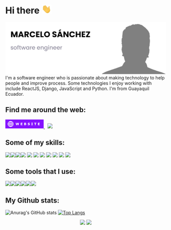 # Hi there <img src="https://raw.githubusercontent.com/marcelosanchez/marcelosanchez/main/media/wave.gif" width="30px">

<img src="https://raw.githubusercontent.com/marcelosanchez/marcelosanchez/main/media/banner_github.png" width="auto">
I'm a software engineer who is passionate about making technology to help people and improve process. Some technologies I enjoy working with include ReactJS, Django, JavaScript and Python. I'm from Guayaquil Ecuador.

## Find me around the web:
<a href="https://marcelosanchez.github.io/ms-portfolio/" target="_blank">
  <img src="https://raw.githubusercontent.com/marcelosanchez/marcelosanchez/main/media/website_badget.png" height="27.99"/>
</a>
&nbsp;
<a href="https://www.linkedin.com/in/marcelos14/" target="_blank">
  <img src="https://img.shields.io/badge/linkedin-%230077B5.svg?&style=for-the-badge&logo=linkedin&logoColor=white" />
</a>


## Some of my skills:
<img src="https://img.shields.io/badge/React-20232A?style=for-the-badge&logo=react&logoColor=61DAFB" /><img src="https://img.shields.io/badge/Django-092E20?style=for-the-badge&logo=django&logoColor=green" /><img src="https://img.shields.io/badge/JavaScript-323330?style=for-the-badge&logo=javascript&logoColor=F7DF1E" /><img src="https://img.shields.io/badge/Python-FFD43B?style=for-the-badge&logo=python&logoColor=blue" />
<img src="https://img.shields.io/badge/MySQL-005C84?style=for-the-badge&logo=mysql&logoColor=white" />
<img src="https://img.shields.io/badge/HTML5-E34F26?style=for-the-badge&logo=html5&logoColor=white" />
<img src="https://img.shields.io/badge/CSS3-1572B6?style=for-the-badge&logo=css3&logoColor=white" />
<img src="https://img.shields.io/badge/Sass-CC6699?style=for-the-badge&logo=sass&logoColor=white" />
<img src="https://img.shields.io/badge/Bootstrap-563D7C?style=for-the-badge&logo=bootstrap&logoColor=white" />
<img src="https://img.shields.io/badge/GitHub-100000?style=for-the-badge&logo=github&logoColor=white" />
<img src="https://img.shields.io/badge/MongoDB-4EA94B?style=for-the-badge&logo=mongodb&logoColor=white" />

## Some tools that I use: 
<img src="https://img.shields.io/badge/Visual_Studio_Code-0078D4?style=for-the-badge&logo=visual%20studio%20code&logoColor=white" /><img src="https://img.shields.io/badge/PyCharm-000000.svg?&style=for-the-badge&logo=PyCharm&logoColor=white" /><img src="https://img.shields.io/badge/Notion-000000?style=for-the-badge&logo=notion&logoColor=white" /><img src="https://img.shields.io/badge/Slack-4A154B?style=for-the-badge&logo=slack&logoColor=white" /><img src="https://img.shields.io/badge/Adobe%20Photoshop-31A8FF?style=for-the-badge&logo=Adobe%20Photoshop&logoColor=black" /><img src="https://img.shields.io/badge/Adobe%20Illustrator-FF9A00?style=for-the-badge&logo=adobe%20illustrator&logoColor=white" />

## My Github stats:
![Anurag's GitHub stats](https://github-readme-stats.vercel.app/api?username=marcelosanchez&count_private=true&show_icons=true?theme=gotham) [![Top Langs](https://github-readme-stats.vercel.app/api/top-langs/?username=marcelosanchez&layout=compact)](https://github.com/marcelosanchez/github-readme-stats) 

<p align='center'>
  <a href="#"><img src="https://badges.pufler.dev/visits/marcelosanchez/marcelosanchez"></a> 
  <a href="#"><img src="https://badges.pufler.dev/repos/marcelosanchez"></a> 
</p>
